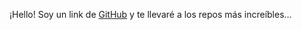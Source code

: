 ¡Hello!
Soy un link de 
[GitHub](https://www.google.com/) 
y te llevaré a los repos más increíbles...